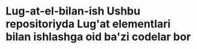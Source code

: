 # Lug-at-el-bilan-ish   Ushbu repositoriyda Lug'at elementlari bilan ishlashga oid ba'zi codelar bor
